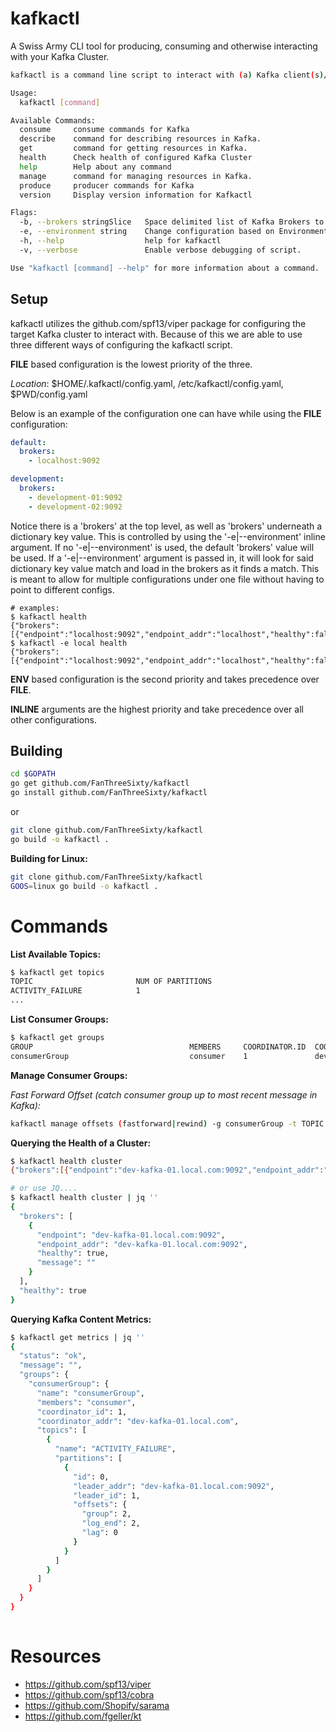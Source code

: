 # kafkactl

A Swiss Army CLI tool for producing, consuming and otherwise interacting with your Kafka Cluster.

```sh
kafkactl is a command line script to interact with (a) Kafka client(s)/cluster(s)

Usage:
  kafkactl [command]

Available Commands:
  consume     consume commands for Kafka
  describe    command for describing resources in Kafka.
  get         command for getting resources in Kafka.
  health      Check health of configured Kafka Cluster
  help        Help about any command
  manage      command for managing resources in Kafka.
  produce     producer commands for Kafka
  version     Display version information for Kafkactl

Flags:
  -b, --brokers stringSlice   Space delimited list of Kafka Brokers to connect to. (default [127.0.0.1:9092])
  -e, --environment string    Change configuration based on Environment.
  -h, --help                  help for kafkactl
  -v, --verbose               Enable verbose debugging of script.

Use "kafkactl [command] --help" for more information about a command.
```

## Setup

kafkactl utilizes the github.com/spf13/viper package for configuring the target Kafka cluster to interact with.  Because of this we are able to use three different ways of configuring the kafkactl script.

**FILE** based configuration is the lowest priority of the three.

*Location*: $HOME/.kafkactl/config.yaml, /etc/kafkactl/config.yaml, $PWD/config.yaml

Below is an example of the configuration one can have while using the **FILE** configuration:

```yaml
default:
  brokers:
    - localhost:9092

development:
  brokers:
    - development-01:9092
    - development-02:9092
```

Notice there is a 'brokers' at the top level, as well as 'brokers' underneath a dictionary key value.  This is controlled by using the '-e|--environment' inline argument.  If no '-e|--environment' is used, the default 'brokers' value will be used.  If a '-e|--environment' argument is passed in, it will look for said dictionary key value match and load in the brokers as it finds a match.  This is meant to allow for multiple configurations under one file without having to point to different configs.

```
# examples:
$ kafkactl health
{"brokers":[{"endpoint":"localhost:9092","endpoint_addr":"localhost","healthy":false,"message":""}],"healthy":true}
$ kafkactl -e local health
{"brokers":[{"endpoint":"localhost:9092","endpoint_addr":"localhost","healthy":false,"message":""}],"healthy":true}
```

**ENV** based configuration is the second priority and takes precedence over **FILE**.

**INLINE** arguments are the highest priority and take precedence over all other configurations.

## Building

```sh
cd $GOPATH
go get github.com/FanThreeSixty/kafkactl
go install github.com/FanThreeSixty/kafkactl
```
or

```sh
git clone github.com/FanThreeSixty/kafkactl
go build -o kafkactl .
```

**Building for Linux:**

```sh
git clone github.com/FanThreeSixty/kafkactl
GOOS=linux go build -o kafkactl .
```

# Commands

**List Available Topics:**

```sh
$ kafkactl get topics
TOPIC                      	NUM OF PARTITIONS
ACTIVITY_FAILURE           	1
...
```

**List Consumer Groups:**

```sh
$ kafkactl get groups
GROUP                                  	MEMBERS 	COORDINATOR.ID	COORDINATOR.ADDR
consumerGroup     	                    consumer	1             	dev-kafka-01.local.com:9092
```

**Manage Consumer Groups:**

*Fast Forward Offset (catch consumer group up to most recent message in Kafka):*

```sh
kafkactl manage offsets (fastforward|rewind) -g consumerGroup -t TOPIC
```


**Querying the Health of a Cluster:**

```sh
$ kafkactl health cluster
{"brokers":[{"endpoint":"dev-kafka-01.local.com:9092","endpoint_addr":"dev-kafka-01.local.com:9092","healthy":true,"message":""}],"healthy":true}

# or use JQ....
$ kafkactl health cluster | jq ''
{
  "brokers": [
    {
      "endpoint": "dev-kafka-01.local.com:9092",
      "endpoint_addr": "dev-kafka-01.local.com:9092",
      "healthy": true,
      "message": ""
    }
  ],
  "healthy": true
}
```

**Querying Kafka Content Metrics:**

```sh
$ kafkactl get metrics | jq ''
{
  "status": "ok",
  "message": "",
  "groups": {
    "consumerGroup": {
      "name": "consumerGroup",
      "members": "consumer",
      "coordinator_id": 1,
      "coordinator_addr": "dev-kafka-01.local.com",
      "topics": [
        {
          "name": "ACTIVITY_FAILURE",
          "partitions": [
            {
              "id": 0,
              "leader_addr": "dev-kafka-01.local.com:9092",
              "leader_id": 1,
              "offsets": {
                "group": 2,
                "log_end": 2,
                "lag": 0
              }
            }
          ]
        }
      ]
    }
  }
}
     
```

# Resources

* https://github.com/spf13/viper
* https://github.com/spf13/cobra
* https://github.com/Shopify/sarama
* https://github.com/fgeller/kt

